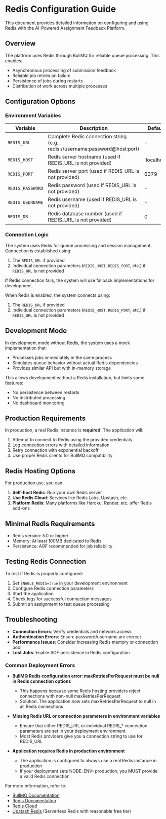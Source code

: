 # Redis Configuration Guide

This document provides detailed information on configuring and using Redis with the AI-Powered Assignment Feedback Platform.

## Overview

The platform uses Redis through BullMQ for reliable queue processing. This enables:

- Asynchronous processing of submission feedback
- Reliable job retries on failure
- Persistence of jobs during restarts
- Distribution of work across multiple processes

## Configuration Options

### Environment Variables

| Variable | Description | Default |
|----------|-------------|---------|
| `REDIS_URL` | Complete Redis connection string (e.g., redis://username:password@host:port) | - |
| `REDIS_HOST` | Redis server hostname (used if REDIS_URL is not provided) | 'localhost' |
| `REDIS_PORT` | Redis server port (used if REDIS_URL is not provided) | 6379 |
| `REDIS_PASSWORD` | Redis password (used if REDIS_URL is not provided) | - |
| `REDIS_USERNAME` | Redis username (used if REDIS_URL is not provided) | - |
| `REDIS_DB` | Redis database number (used if REDIS_URL is not provided) | 0 |

### Connection Logic

The system uses Redis for queue processing and session management. Connection is established using:
1. The `REDIS_URL` if provided
2. Individual connection parameters (`REDIS_HOST`, `REDIS_PORT`, etc.) if `REDIS_URL` is not provided

If Redis connection fails, the system will use fallback implementations for development.

When Redis is enabled, the system connects using:
1. The `REDIS_URL` if provided
2. Individual connection parameters (`REDIS_HOST`, `REDIS_PORT`, etc.) if `REDIS_URL` is not provided

## Development Mode

In development mode without Redis, the system uses a mock implementation that:

- Processes jobs immediately in the same process
- Simulates queue behavior without actual Redis dependencies
- Provides similar API but with in-memory storage

This allows development without a Redis installation, but limits some features:

- No persistence between restarts
- No distributed processing
- No dashboard monitoring

## Production Requirements

In production, a real Redis instance is **required**. The application will:

1. Attempt to connect to Redis using the provided credentials
2. Log connection errors with detailed information
3. Retry connection with exponential backoff
4. Use proper Redis clients for BullMQ compatibility

## Redis Hosting Options

For production use, you can:

1. **Self-host Redis**: Run your own Redis server
2. **Use Redis Cloud**: Services like Redis Labs, Upstash, etc.
3. **Platform Redis**: Many platforms like Heroku, Render, etc. offer Redis add-ons

## Minimal Redis Requirements

- Redis version: 5.0 or higher
- Memory: At least 100MB dedicated to Redis
- Persistence: AOF recommended for job reliability

## Testing Redis Connection

To test if Redis is properly configured:

1. Set `ENABLE_REDIS=true` in your development environment
2. Configure Redis connection parameters
3. Start the application
4. Check logs for successful connection messages
5. Submit an assignment to test queue processing

## Troubleshooting

- **Connection Errors**: Verify credentials and network access
- **Authentication Errors**: Ensure password/username are correct
- **Performance Issues**: Consider increasing Redis memory or connection pool
- **Lost Jobs**: Enable AOF persistence in Redis configuration

### Common Deployment Errors

- **BullMQ Redis configuration error: maxRetriesPerRequest must be null in Redis connection options**
  - This happens because some Redis hosting providers reject connections with non-null maxRetriesPerRequest
  - Solution: The application now sets maxRetriesPerRequest to null in all Redis connections
  
- **Missing Redis URL or connection parameters in environment variables**
  - Ensure that either REDIS_URL or individual REDIS_* connection parameters are set in your deployment environment
  - Most Redis providers give you a connection string to use for REDIS_URL
  
- **Application requires Redis in production environment**
  - The application is configured to always use a real Redis instance in production
  - If your deployment sets NODE_ENV=production, you MUST provide a valid Redis connection

For more information, refer to:
- [BullMQ Documentation](https://docs.bullmq.io/)
- [Redis Documentation](https://redis.io/docs/)
- [Redis Cloud](https://redis.com/redis-enterprise-cloud/overview/)
- [Upstash Redis](https://upstash.com/) (Serverless Redis with reasonable free tier)